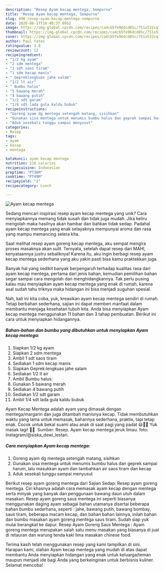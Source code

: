 ```yaml
---
description: "Resep Ayam kecap mentega, Sempurna"
title: "Resep Ayam kecap mentega, Sempurna"
slug: 490-resep-ayam-kecap-mentega-sempurna
date: 2020-06-17T10:40:37.695Z
image: https://img-global.cpcdn.com/recipes/ca4cb5fe96dcd85c/751x532cq70/ayam-kecap-mentega-foto-resep-utama.jpg
thumbnail: https://img-global.cpcdn.com/recipes/ca4cb5fe96dcd85c/751x532cq70/ayam-kecap-mentega-foto-resep-utama.jpg
cover: https://img-global.cpcdn.com/recipes/ca4cb5fe96dcd85c/751x532cq70/ayam-kecap-mentega-foto-resep-utama.jpg
author: Paul Yates
ratingvalue: 3.8
reviewcount: 12
recipeingredient:
- "1/2 kg ayam"
- "2 sdm mentega"
- "1 sdt saos tiram"
- "1 sdm kecap manis"
- " Gepreklengkuas jahe salam"
- "1/2 lt air"
- " Bumbu halus"
- "5 bawang merah"
- "4 bawang putih"
- "1/2 sdt garam"
- "1/4 sdt lada gula kaldu bubuk"
recipeinstructions:
- "Goreng ayam dg mentega setengah matang, sisihkan"
- "Gunakan sisa mentega untuk menumis bumbu halus dan geprek sampai harum, lalu masukkan ayam dan tambahkan air saos tiram dan kecap"
- "Aduk sesekali tunggu sampai menyusut"
categories:
- Resep
tags:
- ayam
- kecap
- mentega

katakunci: ayam kecap mentega 
nutrition: 210 calories
recipecuisine: Indonesian
preptime: "PT36M"
cooktime: "PT49M"
recipeyield: "2"
recipecategory: Lunch

---
```



![Ayam kecap mentega](https://img-global.cpcdn.com/recipes/ca4cb5fe96dcd85c/751x532cq70/ayam-kecap-mentega-foto-resep-utama.jpg)

Sedang mencari inspirasi resep ayam kecap mentega yang unik? Cara menyiapkannya memang tidak susah dan tidak juga mudah. Jika keliru mengolah maka hasilnya akan hambar dan bahkan tidak sedap. Padahal ayam kecap mentega yang enak selayaknya mempunyai aroma dan rasa yang mampu memancing selera kita.

Saat melihat resep ayam goreng kecap mentega, aku sempat mengira proses masaknya akan sulit. Ternyata, setelah dapat resep dari MAHI, kenyataannya justru sebaliknya! Karena itu, aku ingin berbagi resep ayam kecap mentega sederhana yang aku yakin pasti bisa kamu praktekkan juga.

Banyak hal yang sedikit banyak berpengaruh terhadap kualitas rasa dari ayam kecap mentega, pertama dari jenis bahan, kemudian pemilihan bahan segar sampai cara mengolah dan menghidangkannya. Tak perlu pusing kalau mau menyiapkan ayam kecap mentega yang enak di rumah, karena asal sudah tahu triknya maka hidangan ini bisa menjadi suguhan spesial.


Nah, kali ini kita coba, yuk, kreasikan ayam kecap mentega sendiri di rumah. Tetap berbahan sederhana, sajian ini dapat memberi manfaat dalam membantu menjaga kesehatan tubuh kita. Anda bisa menyiapkan Ayam kecap mentega menggunakan 11 bahan dan 3 tahap pembuatan. Berikut ini cara untuk menyiapkan hidangannya.

<!--inarticleads1-->

##### Bahan-bahan dan bumbu yang dibutuhkan untuk menyiapkan Ayam kecap mentega:

1. Siapkan 1/2 kg ayam
1. Siapkan 2 sdm mentega
1. Ambil 1 sdt saos tiram
1. Sediakan 1 sdm kecap manis
1. Siapkan  Geprek:lengkuas jahe salam
1. Sediakan 1/2 lt air
1. Ambil  Bumbu halus:
1. Gunakan 5 bawang merah
1. Sediakan 4 bawang putih
1. Sediakan 1/2 sdt garam
1. Ambil 1/4 sdt lada gula kaldu bubuk


Ayam Kecap Mentega adalah ayam yang dimasak dengan mentega/margarin dan juga ditambah manisnya kecap. Tidak membutuhkan waktu yang lama untuk memasak, bahannya sederhana, praktis, tapi tetap enak. Cocok untuk bekal suami atau anak di saat pagi yang padat 😃👍🏻 Yuk masak lagi! 👩‍🍳 ️ Sumber: Resep. Ayam kecap mentega jeruk limau. foto: Instagram/@siska_dewi_lestari. 

<!--inarticleads2-->

##### Cara menyiapkan Ayam kecap mentega:

1. Goreng ayam dg mentega setengah matang, sisihkan
1. Gunakan sisa mentega untuk menumis bumbu halus dan geprek sampai harum, lalu masukkan ayam dan tambahkan air saos tiram dan kecap
1. Aduk sesekali tunggu sampai menyusut


Berikut resep ayam goreng mentega dari Sajian Sedap: Resep ayam goreng mentega. Ciri khasnya adalah cara memasak ayam kecap dengan mentega serta minyak yang banyak dan penggunaan bawang daun utuh dalam masakan. Resep ayam goreng saus mentega ini seperti biasanya menggunakan daging ayam sebagai bahan utamanya disertai beberapa bahan bumbu sederhana, seperti : jahe, bawang putih, bawang bombay, saus tiram, beberapa macam kecap, dan bahan bahan lainnya, inilah bahan dan bumbu masakan ayam goreng mentega saus tiram. Sudah siap yuk mulai berangkat ke dapur. Resep Ayam Goreng Saus Mentega : Ayam goreng mentega merupakan salah satu menu masakan yang biasanya di jual di retauran dan warung tenda kaki lima masakan chinese food. 

Terima kasih telah menggunakan resep yang kami tampilkan di sini. Harapan kami, olahan Ayam kecap mentega yang mudah di atas dapat membantu Anda menyiapkan hidangan yang enak untuk keluarga/teman maupun menjadi ide bagi Anda yang berkeinginan untuk berbisnis kuliner. Selamat mencoba!
